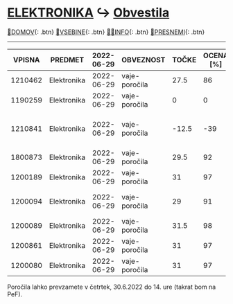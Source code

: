 # [ELEKTRONIKA](../index.md) ↪ [Obvestila](./index.md)

[🏡DOMOV](../index.md){: .btn}
[📝VSEBINE](../Vsebine/index.md){: .btn}
[👨‍🎓INFO](../info.md){: .btn}
[💾PRESNEMI](../Presnemi/index.md){: .btn}

---
 
| VPISNA | PREDMET | 2022-06-29 | OBVEZNOST | TOČKE | OCENA [%] | KOMENTAR | n121 | n131 | n231 | n241 | n311 | n321 | n331 | n341 | n411 | n422 | n423 | n511 | n512 | n521 | n522 | n611 | n612 | n613 | n711 | n722 | n811 | n911 | n912 | n921 | n1011 | n1111 | n1121 | n1122 | n1123 | n1124 | n1131 | n1221 |
| ---- | ---- | ---- | ---- | ---- | ---- | ---- | ---- | ---- | ---- | ---- | ---- | ---- | ---- | ---- | ---- | ---- | ---- | ---- | ---- | ---- | ---- | ---- | ---- | ---- | ---- | ---- | ---- | ---- | ---- | ---- | ---- | ---- | ---- | ---- | ---- | ---- | ---- | ---- |
| 1210462 | Elektronika | 2022-06-29 | vaje-poročila | 27.5 | 86 |  | 1 | 1 | 0.5 | 1 | 1 | 1 | 0.5 | 0.5 | 1 | 1 | 1 | 0.5 | 1 | 1 | 0.5 | 1 | 1 | 1 | 0.5 | 0.5 | 1 | 1 | 1 | 0.5 | 1 | 1 | 1 | 1 | 1 | 1 | 0.5 | 1 |
| 1190259 | Elektronika | 2022-06-29 | vaje-poročila | 0 | 0 | manjkajo simulacije vaj |  |  |  |  |  |  |  |  |  |  |  |  |  |  |  |  |  |  |  |  |  |  |  |  |  |  |  |  |  |  |  |  |
| 1210841 | Elektronika | 2022-06-29 | vaje-poročila | -12.5 | -39 | nisem pregledal do konca; ni popravljeno... | 1 | 1 | 1 | 0.5 | 1 | 1 | 0 | 0 | 0 | 1 | 1 | 0 | 1 | 1 | 1 | 0 | 1 | 1 |  |  |  |  |  |  |  |  |  |  |  |  |  |  |
| 1800873 | Elektronika | 2022-06-29 | vaje-poročila | 29.5 | 92 |  | 1 | 1 | 1 | 0.5 | 1 | 1 | 1 | 1 | 1 | 0.5 | 1 | 1 | 1 | 1 | 1 | 0.5 | 1 | 1 | 1 | 1 | 1 | 1 | 1 | 1 | 1 | 0.5 | 1 | 1 | 1 | 1 | 0.5 | 1 |
| 1200189 | Elektronika | 2022-06-29 | vaje-poročila | 31 | 97 |  | 1 | 1 | 1 | 1 | 1 | 1 | 0.5 | 1 | 1 | 1 | 1 | 1 | 1 | 1 | 1 | 1 | 1 | 1 | 1 | 1 | 1 | 1 | 1 | 1 | 1 | 0.5 | 1 | 1 | 1 | 1 | 1 | 1 |
| 1200094 | Elektronika | 2022-06-29 | vaje-poročila | 29 | 91 | še vedno ni popolno; ampak ok... | 1 | 1 | 0.5 | 1 | 1 | 1 | 1 | 1 | 0 | 1 | 1 | 1 | 1 | 1 | 1 | 1 | 0.5 | 0.5 | 1 | 1 | 1 | 1 | 1 | 1 | 1 | 1 | 1 | 1 | 1 | 0.5 | 1 | 1 |
| 1200089 | Elektronika | 2022-06-29 | vaje-poročila | 31.5 | 98 |  | 1 | 1 | 1 | 1 | 1 | 1 | 0.5 | 1 | 1 | 1 | 1 | 1 | 1 | 1 | 1 | 1 | 1 | 1 | 1 | 1 | 1 | 1 | 1 | 1 | 1 | 1 | 1 | 1 | 1 | 1 | 1 | 1 |
| 1200861 | Elektronika | 2022-06-29 | vaje-poročila | 31 | 97 |  | 0.5 | 1 | 1 | 1 | 1 | 1 | 1 | 1 | 1 | 1 | 1 | 1 | 1 | 1 | 1 | 1 | 1 | 1 | 1 | 1 | 1 | 1 | 1 | 1 | 1 | 1 | 1 | 0.5 | 1 | 1 | 1 | 1 |
| 1200080 | Elektronika | 2022-06-29 | vaje-poročila | 31 | 97 |  | 1 | 0.5 | 1 | 1 | 1 | 1 | 1 | 1 | 1 | 1 | 1 | 1 | 1 | 1 | 1 | 1 | 1 | 1 | 1 | 1 | 1 | 1 | 1 | 1 | 1 | 1 | 1 | 0.5 | 1 | 1 | 1 | 1 |

Poročila lahko prevzamete v četrtek, 30.6.2022 do 14. ure (takrat bom na PeF).
